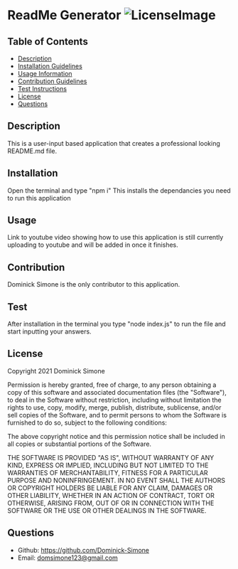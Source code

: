 # ReadMe Generator ![LicenseImage](https://img.shields.io/badge/License-MIT-yellow.svg)

## Table of Contents
* [Description](#Description)
* [Installation Guidelines](#Installation)
* [Usage Information](#Usage)
* [Contribution Guidelines](#Contribution)
* [Test Instructions](#Test)
* [License](#License)
* [Questions](#Questions)

## Description
This is a user-input based application that creates a professional looking README.md file.
  
## Installation
Open the terminal and type "npm i" This installs the dependancies you need to run this application

## Usage
Link to youtube video showing how to use this application is still currently uploading to youtube and will be added in once it finishes. 

## Contribution
Dominick Simone is the only contributor to this application.
  
## Test
After installation in the terminal you type "node index.js" to run the file and start inputting your answers.

## License
Copyright 2021 Dominick Simone

Permission is hereby granted, free of charge, to any person obtaining a copy of this software and associated documentation files (the "Software"), to deal in the Software without restriction, including without limitation the rights to use, copy, modify, merge, publish, distribute, sublicense, and/or sell copies of the Software, and to permit persons to whom the Software is furnished to do so, subject to the following conditions:
      
The above copyright notice and this permission notice shall be included in all copies or substantial portions of the Software.
      
THE SOFTWARE IS PROVIDED "AS IS", WITHOUT WARRANTY OF ANY KIND, EXPRESS OR IMPLIED, INCLUDING BUT NOT LIMITED TO THE WARRANTIES OF MERCHANTABILITY, FITNESS FOR A PARTICULAR PURPOSE AND NONINFRINGEMENT. IN NO EVENT SHALL THE AUTHORS OR COPYRIGHT HOLDERS BE LIABLE FOR ANY CLAIM, DAMAGES OR OTHER LIABILITY, WHETHER IN AN ACTION OF CONTRACT, TORT OR OTHERWISE, ARISING FROM, OUT OF OR IN CONNECTION WITH THE SOFTWARE OR THE USE OR OTHER DEALINGS IN THE SOFTWARE.

## Questions 
* Github: https://github.com/Dominick-Simone
* Email: domsimone123@gmail.com